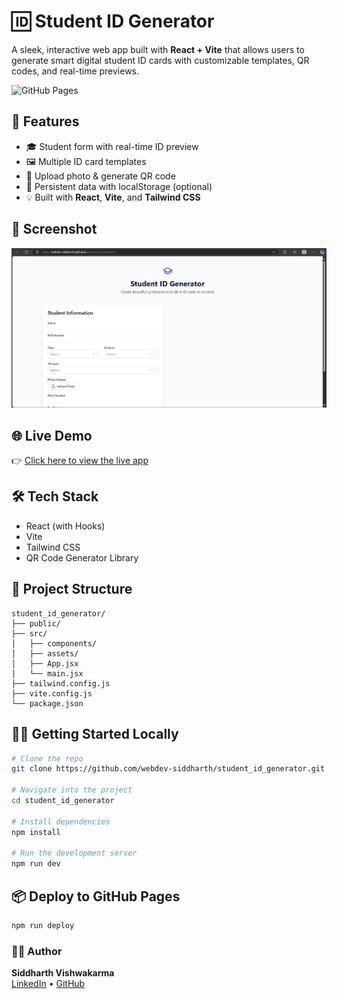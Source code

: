 # 🆔 Student ID Generator

A sleek, interactive web app built with **React + Vite** that allows users to generate smart digital student ID cards with customizable templates, QR codes, and real-time previews.

![GitHub Pages](https://img.shields.io/badge/Live%20Demo-Click%20Here-brightgreen?style=for-the-badge&logo=github&link=https://webdev-siddharth.github.io/student_id_generator/)

## 🚀 Features

- 🎓 Student form with real-time ID preview
- 🖼️ Multiple ID card templates
- 📸 Upload photo & generate QR code
- 🧠 Persistent data with localStorage (optional)
- 💡 Built with **React**, **Vite**, and **Tailwind CSS**

## 📸 Screenshot

<!-- You can add a screenshot here -->
![Screenshot](./screenshot.png)

## 🌐 Live Demo

👉 [Click here to view the live app](https://webdev-siddharth.github.io/student_id_generator/)

## 🛠️ Tech Stack

- React (with Hooks)
- Vite
- Tailwind CSS
- QR Code Generator Library

## 📁 Project Structure

```
student_id_generator/
├── public/
├── src/
│   ├── components/
│   ├── assets/
│   ├── App.jsx
│   └── main.jsx
├── tailwind.config.js
├── vite.config.js
└── package.json
```

## 🧑‍💻 Getting Started Locally

```bash
# Clone the repo
git clone https://github.com/webdev-siddharth/student_id_generator.git

# Navigate into the project
cd student_id_generator

# Install dependencies
npm install

# Run the development server
npm run dev
```

## 📦 Deploy to GitHub Pages

```bash
npm run deploy
```

### 👨‍💻 Author

**Siddharth Vishwakarma**  
[LinkedIn](https://linkedin.com/in/mrsiddharthvishwakarma) • [GitHub](https://github.com/webdev-siddharth)
